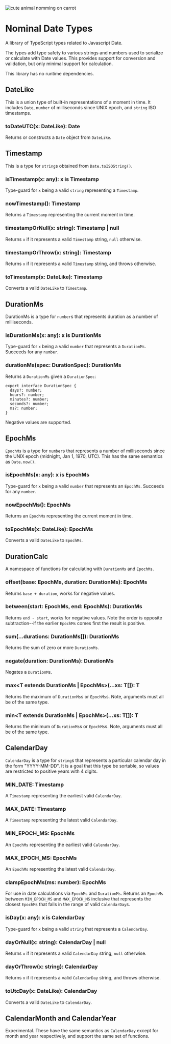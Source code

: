 ![cute animal nomming on carrot](nomnomnom.jpg)

# Nominal Date Types

A library of TypeScript types related to Javascript Date.

The types add type safety to various strings and numbers used to serialize or calculate with Date values.
This provides support for conversion and validation, but only minimal support for calculation.

This library has no runtime dependencies.

## DateLike

This is a union type of built-in representations of a moment in time.
It includes `Date`, `number` of milliseconds since UNIX epoch, and `string` ISO timestamps.

### toDateUTC(x: DateLike): Date

Returns or constructs a `Date` object from `DateLike`.

## Timestamp

This is a type for `string`s obtained from `Date.toISOString()`.

### isTimestamp(x: any): x is Timestamp

Type-guard for `x` being a valid `string` representing a `Timestamp`.

### nowTimestamp(): Timestamp

Returns a `Timestamp` representing the current moment in time.

### timestampOrNull(x: string): Timestamp | null

Returns `x` if it represents a valid `Timestamp` string, `null` otherwise.

### timestampOrThrow(x: string): Timestamp

Returns `x` if it represents a valid `Timestamp` string, and throws otherwise.

### toTimestamp(x: DateLike): Timestamp

Converts a valid `DateLike` to `Timestamp`.

## DurationMs

DurationMs is a type for `number`s that represents duration as a number of milliseconds.

### isDurationMs(x: any): x is DurationMs

Type-guard for `x` being a valid `number` that represents a `DurationMs`.
Succeeds for any `number`.

### durationMs(spec: DurationSpec): DurationMs

Returns a `DurationMs` given a `DurationSpec`:

```
export interface DurationSpec {
  days?: number;
  hours?: number;
  minutes?: number;
  seconds?: number;
  ms?: number;
}
```

Negative values are supported.

## EpochMs

`EpochMs` is a type for `number`s that represents a number of milliseconds since the UNIX epoch (midnight, Jan 1, 1970, UTC).
This has the same semantics as `Date.now()`.

### isEpochMs(x: any): x is EpochMs

Type-guard for `x` being a valid `number` that represents an `EpochMs`.
Succeeds for any `number`.

### nowEpochMs(): EpochMs

Returns an `EpochMs` representing the current moment in time.

### toEpochMs(x: DateLike): EpochMs

Converts a valid `DateLike` to `EpochMs`.

## DurationCalc

A namespace of functions for calculating with `DurationMs` and `EpochMs`.

### offset(base: EpochMs, duration: DurationMs): EpochMs

Returns `base + duration`, works for negative values.

### between(start: EpochMs, end: EpochMs): DurationMs

Returns `end - start`, works for negative values.
Note the order is opposite subtraction--if the earlier `EpochMs` comes first the result is positive.

### sum(...durations: DurationMs[]): DurationMs

Returns the sum of zero or more `DurationMs`.

### negate(duration: DurationMs): DurationMs

Negates a `DurationMs`.

### max<T extends DurationMs | EpochMs>(...xs: T[]): T

Returns the maximum of `DurationMs`s or `EpochMs`s.
Note, arguments must all be of the same type.

### min<T extends DurationMs | EpochMs>(...xs: T[]): T

Returns the minimum of `DurationMs`s or `EpochMs`s.
Note, arguments must all be of the same type.

## CalendarDay

`CalendarDay` is a type for `string`s that represents a particular calendar day in the form "YYYY-MM-DD".
It is a goal that this type be sortable, so values are restricted to positive years with 4 digits.

### MIN_DATE: Timestamp

A `Timestamp` representing the earliest valid `CalendarDay`.

### MAX_DATE: Timestamp

A `Timestamp` representing the latest valid `CalendarDay`.

### MIN_EPOCH_MS: EpochMs

An `EpochMs` representing the earliest valid `CalendarDay`.

### MAX_EPOCH_MS: EpochMs

An `EpochMs` representing the latest valid `CalendarDay`.

### clampEpochMs(ms: number): EpochMs

For use in date calculations via `EpochMs` and `DurationMs`.
Returns an `EpochMs` between `MIN_EPOCH_MS` and `MAX_EPOCH_MS` inclusive that represents the closest `EpochMs` that falls in the range of valid `CalendarDay`s.

### isDay(x: any): x is CalendarDay

Type-guard for `x` being a valid `string` that represents a `CalendarDay`.

### dayOrNull(x: string): CalendarDay | null

Returns `x` if it represents a valid `CalendarDay` string, `null` otherwise.

### dayOrThrow(x: string): CalendarDay

Returns `x` if it represents a valid `CalendarDay` string, and throws otherwise.

### toUtcDay(x: DateLike): CalendarDay

Converts a valid `DateLike` to `CalendarDay`.

## CalendarMonth and CalendarYear

Experimental.
These have the same semantics as `CalendarDay` except for month and year respectively, and support the same set of functions.
